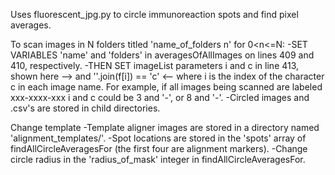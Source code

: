 Uses fluorescent_jpg.py to circle immunoreaction spots and find pixel averages.

To scan images in N folders titled 'name_of_folders n' for 0<n<=N:
    -SET VARIABLES 'name' and 'folders' in averagesOfAllImages on lines 409 and 410, respectively.
    -THEN SET imageList parameters i and c in line 413, shown here -->  and ''.join(f[i]) == 'c' <-- where i is the index of the character c in each image name. For example, if all images being scanned are labeled xxx-xxxx-xxx i and c could be 3 and '-', or 8 and '-'.
    -Circled images and .csv's are stored in child directories.
    
Change template
    -Template aligner images are stored in a directory named 'alignment_templates/'.
    -Spot locations are stored in the 'spots' array of findAllCircleAveragesFor (the first four are alignment markers).
    -Change circle radius in the 'radius_of_mask' integer in findAllCircleAveragesFor.
